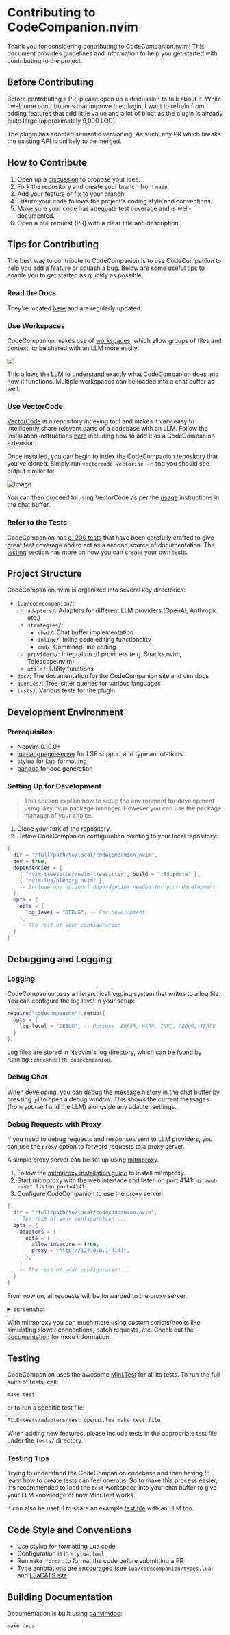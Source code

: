# Contributing to CodeCompanion.nvim

Thank you for considering contributing to CodeCompanion.nvim! This document provides guidelines and information to help you get started with contributing to the project.

## Before Contributing

Before contributing a PR, please open up a discussion to talk about it. While I welcome contributions that improve the plugin, I want to refrain from adding features that add little value and a lot of bloat as the plugin is already quite large (approximately 9,000 LOC).

The plugin has adopted semantic versioning. As such, any PR which breaks the existing API is unlikely to be merged.

## How to Contribute

1. Open up a [discussion](https://github.com/olimorris/codecompanion.nvim/discussions) to propose your idea.
2. Fork the repository and create your branch from `main`.
3. Add your feature or fix to your branch.
4. Ensure your code follows the project's coding style and conventions.
5. Make sure your code has adequate test coverage and is well-documented.
6. Open a pull request (PR) with a clear title and description.

## Tips for Contributing

The best way to contribute to CodeCompanion is to use CodeCompanion to help you add a feature or squash a bug. Below are some useful tips to enable you to get started as quickly as possible.

### Read the Docs

They're located [here](https://codecompanion.olimorris.dev) and are regularly updated.

### Use Workspaces

CodeCompanion makes use of [workspaces](https://codecompanion.olimorris.dev/usage/chat-buffer/slash-commands.html#workspace), which allow groups of files and context, to be shared with an LLM more easily:

<img src="https://github.com/user-attachments/assets/a04e9b2d-bfc6-4f03-84fe-77c0f5cb92f2">

This allows the LLM to understand exactly what CodeCompanion does and how it functions. Multiple workspaces can be loaded into a chat buffer as well.

### Use VectorCode

[VectorCode](https://github.com/Davidyz/VectorCode/tree/main) is a repository indexing tool and makes it very easy to intelligently share relevant parts of a codebase with an LLM. Follow the installation instructions [here](https://codecompanion.olimorris.dev/extensions/vectorcode.html#installation) including how to add it as a CodeCompanion extension.

Once installed, you can begin to index the CodeCompanion repository that you've cloned. Simply run `vectorcode vectorise -r` and you should see output similar to:

![Image](https://github.com/user-attachments/assets/9fb7ef65-3a3f-4e56-9d75-f4e2e1f71aea)

You can then proceed to using VectorCode as per the [usage](https://codecompanion.olimorris.dev/extensions/vectorcode.html#usage) instructions in the chat buffer.

### Refer to the Tests

CodeCompanion has [c. 200 tests](https://github.com/olimorris/codecompanion.nvim/tree/main/tests) that have been carefully crafted to give great test coverage and to act as a second source of documentation. The [testing](#testing) section has more on how you can create your own tests.

## Project Structure

CodeCompanion.nvim is organized into several key directories:

- `lua/codecompanion/`:
  - `adapters/`: Adapters for different LLM providers (OpenAI, Anthropic, etc.)
  - `strategies/`:
    - `chat/`: Chat buffer implementation
    - `inline/`: Inline code editing functionality
    - `cmd/`: Command-line editing
  - `providers/`: Integration of providers (e.g. Snacks.nvim, Telescope.nvim)
  - `utils/`: Utility functions
- `doc/`: The documentation for the CodeCompanion site and vim docs
- `queries/`: Tree-sitter queries for various languages
- `tests/`: Various tests for the plugin

## Development Environment

### Prerequisites

- Neovim 0.10.0+
- [lua-language-server](https://github.com/LuaLS/lua-language-server) for LSP support and type annotations
- [stylua](https://github.com/JohnnyMorganz/StyLua) for Lua formatting
- [pandoc](https://pandoc.org) for doc generation

### Setting Up for Development

> This section explain how to setup the environment for development using lazy.nvim package manager. However you can use the package manager of your choice.

1. Clone your fork of the repository.
2. Define CodeCompanion configuration pointing to your local repository:

```lua
{
  dir = "/full/path/to/local/codecompanion.nvim",
  dev = true,
  dependencies = {
    { "nvim-treesitter/nvim-treesitter", build = ":TSUpdate" },
    { "nvim-lua/plenary.nvim" },
    -- Include any optional dependencies needed for your development
  },
  opts = {
    opts = {
      log_level = "DEBUG", -- For development
    },
    -- The rest of your configuration
  }
}
```

## Debugging and Logging

### Logging

CodeCompanion uses a hierarchical logging system that writes to a log file. You can configure the log level in your setup:

```lua
require("codecompanion").setup({
  opts = {
    log_level = "DEBUG", -- Options: ERROR, WARN, INFO, DEBUG, TRACE
  }
})
```

Log files are stored in Neovim's log directory, which can be found by running `:checkhealth codecompanion`.

### Debug Chat

When developing, you can debug the message history in the chat buffer by pressing `gd` to open a debug window. This shows the current messages (from yourself and the LLM) alongside any adapter settings.

### Debug Requests with Proxy

If you need to debug requests and responses sent to LLM providers, you can use the `proxy` option to forward requests to a proxy server.

A simple proxy server can be set up using [mitmproxy](https://mitmproxy.org/).

1. Follow the [mitmproxy installation guide](https://docs.mitmproxy.org/stable/overview-installation/) to install mitmproxy.
2. Start mitmproxy with the web interface and listen on port 4141: `mitmweb --set listen_port=4141`
3. Configure CodeCompanion to use the proxy server:

```lua
{
  dir = "/full/path/to/local/codecompanion.nvim",
  -- The rest of your configuration ...
  opts = {
    adapters = {
      opts = {
        allow_insecure = true,
        proxy = "http://127.0.0.1:4141",
      },
    }
    -- The rest of your configuration ...
  }
}
```

From now on, all requests will be forwarded to the proxy server.
<details>
<summary>screenshot</summary>
<img width="1506" alt="debug request with proxy screenshot" src="https://github.com/user-attachments/assets/60f31736-da83-4b80-bc61-341bb7fc82f7" />
</details>

With mitmproxy you can much more using custom scripts/hooks like simulating slower connections, patch requests, etc. Check out the [documentation](https://docs.mitmproxy.org/stable/addons-overview/) for more information.


## Testing

CodeCompanion uses the awesome [Mini.Test](https://github.com/echasnovski/mini.nvim/blob/main/TESTING.md) for all its tests. To run the full suite of tests, call:

```bash
make test
```

or to run a specific test file:

```bash
FILE=tests/adapters/test_openai.lua make test_file
```

When adding new features, please include tests in the appropriate test file under the `tests/` directory.

### Testing Tips

Trying to understand the CodeCompanion codebase and then having to learn how to create tests can feel onerous. So to make this process easier, it's recommended to load the `test` workspace into your chat buffer to give your LLM knowledge of how Mini.Test works.

It can also be useful to share an example [test file](https://github.com/olimorris/codecompanion.nvim/blob/main/tests/adapters/test_openai.lua) with an LLM too.

## Code Style and Conventions

- Use [stylua](https://github.com/JohnnyMorganz/StyLua) for formatting Lua code
- Configuration is in `stylua.toml`
- Run `make format` to format the code before submitting a PR
- Type annotations are encouraged (see `lua/codecompanion/types.lua`) and [LuaCATS site](https://luals.github.io/wiki/annotations/)

## Building Documentation

Documentation is built using [panvimdoc](https://github.com/kdheepak/panvimdoc):

```bash
make docs
```
